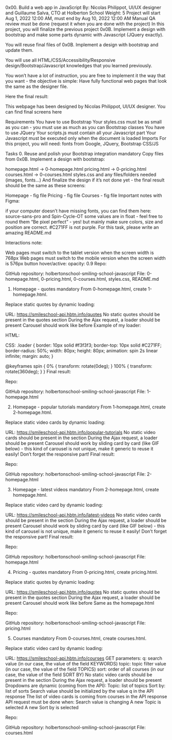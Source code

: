 0x00. Build a web app in JavaScript
 By: Nicolas Philippot, UI/UX designer and Guillaume Salva, CTO at Holberton School
 Weight: 5
 Project will start Aug 1, 2022 12:00 AM, must end by Aug 10, 2022 12:00 AM
 Manual QA review must be done (request it when you are done with the project)
In this project, you will finalize the previous project 0x0B. Implement a design with bootstrap and make some parts dynamic with Javascript (JQuery exactly).

You will reuse final files of 0x0B. Implement a design with bootstrap and update them.

You will use all HTML/CSS/Accessibility/Responsive design/Bootstrap/Javascript knowledges that you learned previously.

You won’t have a lot of instruction, you are free to implement it the way that you want - the objective is simple: Have fully functional web pages that look the same as the designer file.

Here the final result:



This webpage has been designed by Nicolas Philippot, UI/UX designer. You can find final screens here

Requirements
You have to use Bootstrap
Your styles.css must be as small as you can - you must use as much as you can Bootstrap classes
You have to use JQuery
Your scripts.js must contain all your Javascript part
Your Javascript must be executed only when the document is loaded
Imports
For this project, you will need: fonts from Google, JQuery, Bootstrap CSS/JS

<link href="https://fonts.googleapis.com/css?family=Source+Sans+Pro&display=swap" rel="stylesheet">
<link href="https://fonts.googleapis.com/css?family=Coiny&display=swap" rel="stylesheet">

<script src="https://code.jquery.com/jquery-3.4.1.min.js" integrity="sha256-CSXorXvZcTkaix6Yvo6HppcZGetbYMGWSFlBw8HfCJo=" crossorigin="anonymous"></script>
<script src="https://stackpath.bootstrapcdn.com/bootstrap/4.4.1/js/bootstrap.min.js" integrity="sha384-wfSDF2E50Y2D1uUdj0O3uMBJnjuUD4Ih7YwaYd1iqfktj0Uod8GCExl3Og8ifwB6" crossorigin="anonymous"></script>
<script src="https://cdnjs.cloudflare.com/ajax/libs/popper.js/1.12.9/umd/popper.min.js" integrity="sha384-ApNbgh9B+Y1QKtv3Rn7W3mgPxhU9K/ScQsAP7hUibX39j7fakFPskvXusvfa0b4Q" crossorigin="anonymous"></script>

<link rel="stylesheet" href="https://stackpath.bootstrapcdn.com/bootstrap/4.4.1/css/bootstrap.min.css" integrity="sha384-Vkoo8x4CGsO3+Hhxv8T/Q5PaXtkKtu6ug5TOeNV6gBiFeWPGFN9MuhOf23Q9Ifjh" crossorigin="anonymous">

<link rel="stylesheet" href="styles.css">
<script src="scripts.js"></script>
Tasks
0. Reuse and polish your Bootstrap integration
mandatory
Copy files from 0x0B. Implement a design with bootstrap:

homepage.html -> 0-homepage.html
pricing.html -> 0-pricing.html
courses.html -> 0-courses.html
styles.css and any files/folders needed (images, fonts…)
And finalize the design if it’s not done yet - the final result should be the same as these screens:

Homepage - fig file
Pricing - fig file
Courses - fig file
Important notes with Figma:

if your computer doesn’t have missing fonts, you can find them here: source-sans-pro and Spin-Cycle-OT
some values are in float - feel free to round them
“Be pixel perfect” - yes! but mainly make sure colors, size and position are correct. #C271FF is not purple.
For this task, please write an amazing README.md

Interactions note:

Web pages must switch to the tablet version when the screen width is 768px
Web pages must switch to the mobile version when the screen width is 576px
button hover/active: opacity: 0.9
Repo:

GitHub repository: holbertonschool-smiling-school-javascript
File: 0-homepage.html, 0-pricing.html, 0-courses.html, styles.css, README.md
 
1. Homepage - quotes
mandatory
From 0-homepage.html, create 1-homepage.html.

Replace static quotes by dynamic loading:

URL: https://smileschool-api.hbtn.info/quotes
No static quotes should be present in the quotes section
During the Ajax request, a loader should be present
Carousel should work like before
Example of my loader:

HTML:
<div class="loader"></div>

CSS:
.loader {
    border: 10px solid #f3f3f3;
    border-top: 10px solid #C271FF;
    border-radius: 50%;
    width: 80px;
    height: 80px;
    animation: spin 2s linear infinite;
    margin: auto;
}

@keyframes spin {
    0% { transform: rotate(0deg); }
    100% { transform: rotate(360deg); }
}
Final result:



Repo:

GitHub repository: holbertonschool-smiling-school-javascript
File: 1-homepage.html
 
2. Homepage - popular tutorials
mandatory
From 1-homepage.html, create 2-homepage.html.

Replace static video cards by dynamic loading:

URL: https://smileschool-api.hbtn.info/popular-tutorials
No static video cards should be present in the section
During the Ajax request, a loader should be present
Carousel should work by sliding card by card (like GIF below) - this kind of carousel is not unique, make it generic to reuse it easily!
Don’t forget the responsive part!
Final result:



Repo:

GitHub repository: holbertonschool-smiling-school-javascript
File: 2-homepage.html
 
3. Homepage - latest videos
mandatory
From 2-homepage.html, create homepage.html.

Replace static video card by dynamic loading:

URL: https://smileschool-api.hbtn.info/latest-videos
No static video cards should be present in the section
During the Ajax request, a loader should be present
Carousel should work by sliding card by card (like GIF below) - this kind of carousel is not unique, make it generic to reuse it easily!
Don’t forget the responsive part!
Final result:



Repo:

GitHub repository: holbertonschool-smiling-school-javascript
File: homepage.html
 
4. Pricing - quotes
mandatory
From 0-pricing.html, create pricing.html.

Replace static quotes by dynamic loading:

URL: https://smileschool-api.hbtn.info/quotes
No static quotes should be present in the quotes section
During the Ajax request, a loader should be present
Carousel should work like before
Same as the homepage.html

Repo:

GitHub repository: holbertonschool-smiling-school-javascript
File: pricing.html
 
5. Courses
mandatory
From 0-courses.html, create courses.html.

Replace static video card by dynamic loading:

URL: https://smileschool-api.hbtn.info/courses
GET parameters:
q: search value (in our case, the value of the field KEYWORDS)
topic: topic filter value (in our case, the value of the field TOPICS)
sort: order of all courses (in our case, the value of the field SORT BY)
No static video cards should be present in the section
During the Ajax request, a loader should be present
Dropdowns are dynamic (coming from the API):
Topic: list of topics
Sort by: list of sorts
Search value should be initialized by the value q in the API response
The list of video cards is coming from courses in the API response
API request must be done when:
Search value is changing
A new Topic is selected
A new Sort by is selected


Repo:

GitHub repository: holbertonschool-smiling-school-javascript
File: courses.html
